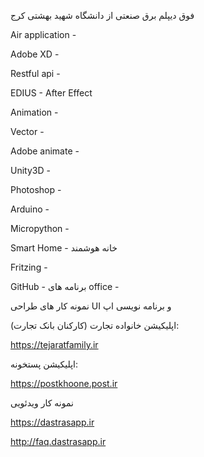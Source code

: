 فوق دیپلم برق صنعتی از دانشگاه شهید بهشتی کرج

Air application - 

Adobe XD - 

Restful api - 

EDIUS - After Effect

Animation - 

Vector - 

Adobe animate - 

Unity3D - 

Photoshop - 

Arduino - 

Micropython - 

Smart Home  - خانه هوشمند

Fritzing - 

GitHub - 
برنامه های office - 

نمونه کار های طراحی UI و برنامه نویسی اپ


اپلیکیشن خانواده تجارت (کارکنان بانک تجارت):

https://tejaratfamily.ir

اپلیکیشن پستخونه:

https://postkhoone.post.ir

نمونه کار ویدئویی

https://dastrasapp.ir

http://faq.dastrasapp.ir
